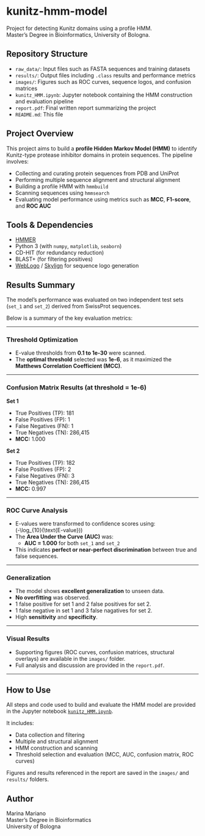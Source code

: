 # kunitz-hmm-model

Project for detecting Kunitz domains using a profile HMM.  
Master’s Degree in Bioinformatics, University of Bologna.

##  Repository Structure

- `raw_data/`: Input files such as FASTA sequences and training datasets  
- `results/`: Output files including `.class` results and performance metrics  
- `images/`: Figures such as ROC curves, sequence logos, and confusion matrices  
- `kunitz_HMM.ipynb`: Jupyter notebook containing the HMM construction and evaluation pipeline  
- `report.pdf`: Final written report summarizing the project  
- `README.md`: This file

##  Project Overview

This project aims to build a **profile Hidden Markov Model (HMM)** to identify Kunitz-type protease inhibitor domains in protein sequences. The pipeline involves:

- Collecting and curating protein sequences from PDB and UniProt
- Performing multiple sequence alignment and structural alignment
- Building a profile HMM with `hmmbuild`
- Scanning sequences using `hmmsearch`
- Evaluating model performance using metrics such as **MCC**, **F1-score**, and **ROC AUC**

##  Tools & Dependencies

- [HMMER](http://hmmer.org/)
- Python 3 (with `numpy`, `matplotlib`, `seaborn`)
- CD-HIT (for redundancy reduction)
- BLAST+ (for filtering positives)
- [WebLogo](https://weblogo.berkeley.edu/) / [Skylign](https://skylign.org/) for sequence logo generation

##  Results Summary

The model’s performance was evaluated on two independent test sets (`set_1` and `set_2`) derived from SwissProt sequences.

Below is a summary of the key evaluation metrics:

---

###  Threshold Optimization

- E-value thresholds from **0.1 to 1e-30** were scanned.  
- The **optimal threshold** selected was **1e-6**, as it maximized the **Matthews Correlation Coefficient (MCC)**.

---

###  Confusion Matrix Results (at threshold = 1e-6)

**Set 1**
- True Positives (TP): 181  
- False Positives (FP): 1
- False Negatives (FN): 1  
- True Negatives (TN): 286,415  
- **MCC:** 1.000  

**Set 2**
- True Positives (TP): 182  
- False Positives (FP): 2  
- False Negatives (FN): 3  
- True Negatives (TN): 286,415  
- **MCC:** 0.997

---

###  ROC Curve Analysis

- E-values were transformed to confidence scores using:  
  \(-\log_{10}(\text{E-value})\)
- The **Area Under the Curve (AUC)** was:
  - **AUC = 1.000** for both `set_1` and `set_2`
- This indicates **perfect or near-perfect discrimination** between true and false sequences.

---

###  Generalization

- The model shows **excellent generalization** to unseen data.
- **No overfitting** was observed.
- 1 false positive for set 1 and 2 false positives for set 2.
- 1 false negative in set 1 and 3 false nagatives for set 2.
- High **sensitivity** and **specificity**.

---

###  Visual Results

- Supporting figures (ROC curves, confusion matrices, structural overlays) are available in the `images/` folder.
- Full analysis and discussion are provided in the `report.pdf`.

---

##  How to Use

All steps and code used to build and evaluate the HMM model are provided in the Jupyter notebook [`kunitz_HMM.ipynb`](./kunitz_HMM.ipynb).

It includes:
- Data collection and filtering
- Multiple and structural alignment
- HMM construction and scanning
- Threshold selection and evaluation (MCC, AUC, confusion matrix, ROC curves)

Figures and results referenced in the report are saved in the `images/` and `results/` folders.

##  Author

Marina Mariano  
Master’s Degree in Bioinformatics  
University of Bologna
